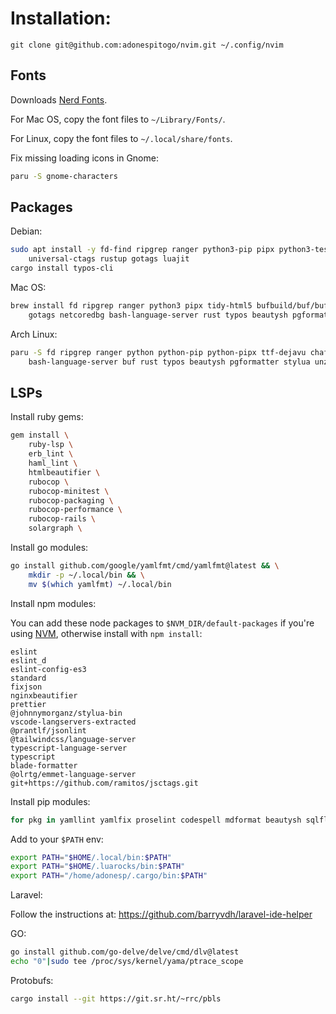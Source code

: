 # Installation:

```
git clone git@github.com:adonespitogo/nvim.git ~/.config/nvim
```

## Fonts

Downloads [Nerd Fonts](https://github.com/ryanoasis/nerd-fonts/releases).

For Mac OS, copy the font files to `~/Library/Fonts/`.

For Linux, copy the font files to `~/.local/share/fonts`.

Fix missing loading icons in Gnome:

```sh
paru -S gnome-characters
```

## Packages

Debian:

```sh
sudo apt install -y fd-find ripgrep ranger python3-pip pipx python3-testresources chafa \
    universal-ctags rustup gotags luajit
cargo install typos-cli
```

Mac OS:

```sh
brew install fd ripgrep ranger python3 pipx tidy-html5 bufbuild/buf/buf chafa ctags \
    gotags netcoredbg bash-language-server rust typos beautysh pgformatter luajit
```

Arch Linux:

```sh
paru -S fd ripgrep ranger python python-pip python-pipx ttf-dejavu chafa ctags gotags \
    bash-language-server buf rust typos beautysh pgformatter stylua unzip rsync luajit
```

## LSPs

Install ruby gems:

```sh
gem install \
    ruby-lsp \
    erb_lint \
    haml_lint \
    htmlbeautifier \
    rubocop \
    rubocop-minitest \
    rubocop-packaging \
    rubocop-performance \
    rubocop-rails \
    solargraph \
```

Install go modules:

```sh
go install github.com/google/yamlfmt/cmd/yamlfmt@latest && \
    mkdir -p ~/.local/bin && \
    mv $(which yamlfmt) ~/.local/bin
```

Install npm modules:

You can add these node packages to `$NVM_DIR/default-packages` if you're using [NVM](https://github.com/nvm-sh/nvm), otherwise install with `npm install`:

```
eslint
eslint_d
eslint-config-es3
standard
fixjson
nginxbeautifier
prettier
@johnnymorganz/stylua-bin
vscode-langservers-extracted
@prantlf/jsonlint
@tailwindcss/language-server
typescript-language-server
typescript
blade-formatter
@olrtg/emmet-language-server
git+https://github.com/ramitos/jsctags.git
```

Install pip modules:

```sh
for pkg in yamllint yamlfix proselint codespell mdformat beautysh sqlfluff; do pip install $pkg; done
```

Add to your `$PATH` env:

```sh
export PATH="$HOME/.local/bin:$PATH"
export PATH="$HOME/.luarocks/bin:$PATH"
export PATH="/home/adonesp/.cargo/bin:$PATH"
```

Laravel:

Follow the instructions at: https://github.com/barryvdh/laravel-ide-helper

GO:

```sh
go install github.com/go-delve/delve/cmd/dlv@latest
echo "0"|sudo tee /proc/sys/kernel/yama/ptrace_scope
```

Protobufs:

```sh
cargo install --git https://git.sr.ht/~rrc/pbls
```
